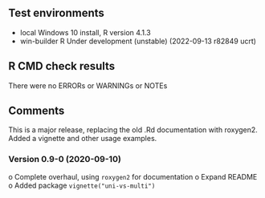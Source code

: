 ## Test environments
* local Windows 10 install, R version 4.1.3
* win-builder R Under development (unstable) (2022-09-13 r82849 ucrt)


## R CMD check results
There were no ERRORs or WARNINGs or NOTEs

## Comments
This is a major release, replacing the old .Rd documentation with roxygen2.
Added a vignette and other usage examples.

### Version 0.9-0 (2020-09-10)

o Complete overhaul, using `roxygen2` for documentation
o Expand README
o Added package `vignette("uni-vs-multi")`



